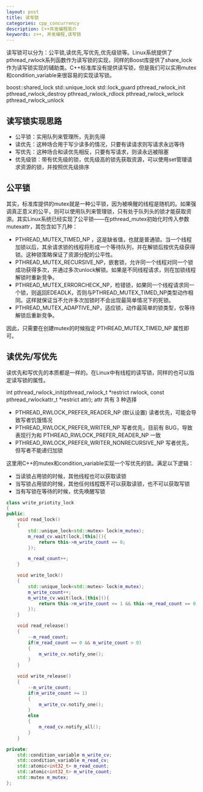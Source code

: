 ```yaml
---
layout: post
title: 读写锁
categories: cpp_concurrency
description: C++并发编程简介
keywords: c++, 并发编程,读写锁
---
```



读写锁可以分为：公平锁,读优先,写优先,优先级锁等。Linux系统提供了pthread_rwlock系列函数作为读写锁的实现，同样的Boost库提供了share_lock作为读写锁实现的辅助类。C++标准库没有提供读写锁，但是我们可以实用mutex和condition_variable来很容易的实现读写锁。

boost::shared_lock
std::unique_lock
std::lock_guard
pthread_rwlock_init
pthread_rwlock_destroy
pthread_rwlock_rdlock
pthread_rwlock_wrlock
pthread_rwlock_unlock





## 读写锁实现思路

- 公平锁：实用队列来管理所，先到先得
- 读优先：这种场合用于写少读多的情况，只要有读请求则写请求永远等待
- 写优先：这种场合和读优先相反，只要有写请求，则读永远被阻塞
- 优先级锁：带有优先级的锁，优先级高的锁先获取资源，可以使用set管理请求资源的锁，并按照优先级排序



## 公平锁

其实，标准库提供的mutex就是一种公平锁，因为被唤醒的线程是随机的。如果强调真正意义的公平，则可以使用队列来管理锁，只有处于队列头的锁才能获取资源。其实Linux系统已经实现了公平锁——在pthread_mutex初始化时传入参数mutexattr，其包含如下几种：

- PTHREAD_MUTEX_TIMED_NP ，这是缺省值，也就是普通锁。当一个线程加锁以后，其余请求锁的线程将形成一个等待队列，并在解锁后按优先级获得锁。这种锁策略保证了资源分配的公平性。
- PTHREAD_MUTEX_RECURSIVE_NP，嵌套锁，允许同一个线程对同一个锁成功获得多次，并通过多次unlock解锁。如果是不同线程请求，则在加锁线程解锁时重新竞争。
- PTHREAD_MUTEX_ERRORCHECK_NP，检错锁，如果同一个线程请求同一个锁，则返回EDEADLK，否则与PTHREAD_MUTEX_TIMED_NP类型动作相同。这样就保证当不允许多次加锁时不会出现最简单情况下的死锁。
- PTHREAD_MUTEX_ADAPTIVE_NP，适应锁，动作最简单的锁类型，仅等待解锁后重新竞争。

因此，只需要在创建mutex的时候指定 PTHREAD_MUTEX_TIMED_NP 属性即可。


## 读优先/写优先

读优先和写优先的本质都是一样的。在Linux中有线程的读写锁，同样的也可以指定读写锁的属性。

int pthread_rwlock_init(pthread_rwlock_t *restrict rwlock,
              const pthread_rwlockattr_t *restrict attr);
attr 共有 3 种选择

- PTHREAD_RWLOCK_PREFER_READER_NP (默认设置) 读者优先，可能会导致写者饥饿情况
- PTHREAD_RWLOCK_PREFER_WRITER_NP 写者优先，目前有 BUG，导致表现行为和 PTHREAD_RWLOCK_PREFER_READER_NP 一致
- PTHREAD_RWLOCK_PREFER_WRITER_NONRECURSIVE_NP 写者优先，但写者不能递归加锁

这里用C++的mutex和condition_variable实现一个写优先的锁。满足以下逻辑：

- 当读锁占用锁的时候，其他线程也可以获取读锁
- 当写锁占用锁的时候，其他任何线程既不可以获取读锁，也不可以获取写锁
- 当有写锁在等待的时候，优先唤醒写锁

```cpp
class write_priotity_lock
{
public:
    void read_lock()
    {
        std::unique_lock<std::mutex> lock(m_mutex);
        m_read_cv.wait(lock,[this](){
            return this->m_write_count == 0;
        });

        m_read_count++;
    }

    void write_lock()
    {
        std::unique_lock<std::mutex> lock(m_mutex);
        m_write_count++;
        m_write_cv.wait(lock,[this](){
            return this->m_write_count <= 1 && this->m_read_count == 0;
        });
    }

    void read_release()
    {
        --m_read_count;
        if(m_read_count == 0 && m_write_count > 0)
        {
            m_write_cv.notify_one();
        }
    }

    void write_release()
    {
        --m_write_count;
        if(m_write_count >= 1)
        {
            m_write_cv.notify_one();
        }
        else
        {
            m_read_cv.notify_all();
        }
    }

private:
    std::condition_variable m_write_cv;
    std::condition_variable m_read_cv;
    std::atomic<int32_t> m_read_count;
    std::atomic<int32_t> m_write_count;
    std::mutex m_mutex;
};
```